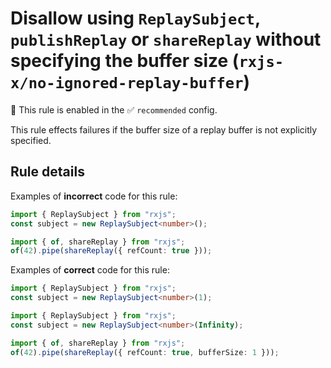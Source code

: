 # Disallow using `ReplaySubject`, `publishReplay` or `shareReplay` without specifying the buffer size (`rxjs-x/no-ignored-replay-buffer`)

💼 This rule is enabled in the ✅ `recommended` config.

<!-- end auto-generated rule header -->

This rule effects failures if the buffer size of a replay buffer is not explicitly specified.

## Rule details

Examples of **incorrect** code for this rule:

```ts
import { ReplaySubject } from "rxjs";
const subject = new ReplaySubject<number>();
```

```ts
import { of, shareReplay } from "rxjs";
of(42).pipe(shareReplay({ refCount: true }));
```

Examples of **correct** code for this rule:

```ts
import { ReplaySubject } from "rxjs";
const subject = new ReplaySubject<number>(1);
```

```ts
import { ReplaySubject } from "rxjs";
const subject = new ReplaySubject<number>(Infinity);
```

```ts
import { of, shareReplay } from "rxjs";
of(42).pipe(shareReplay({ refCount: true, bufferSize: 1 }));
```
